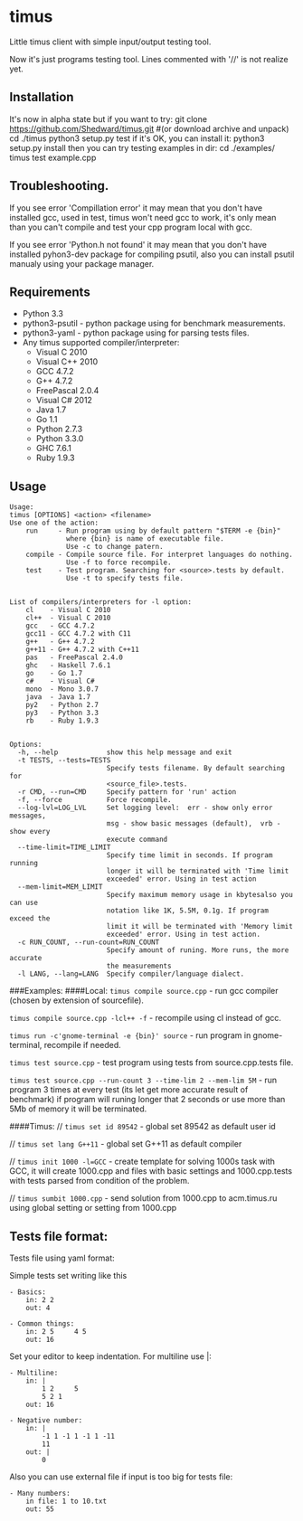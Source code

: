 timus
=====

Little timus client with simple input/output testing tool.

Now it's just programs testing tool.
Lines commented with '//' is not realize yet.

Installation
------------
It's now in alpha state but if you want to try:
    git clone https://github.com/Shedward/timus.git #(or download archive and unpack)
    cd ./timus
    python3 setup.py test
if it's OK, you can install it:
    python3 setup.py install
then you can try testing examples in dir:
    cd ./examples/
    timus test example.cpp

Troubleshooting.
----------------
If you see error 'Compillation error' it may mean that you don't have installed gcc, used in test, timus won't need gcc to work, it's only mean than you can't compile and test your cpp program local with gcc.


If you see error 'Python.h not found' it may mean that you don't have installed pyhon3-dev package for compiling psutil, also you can install psutil manualy using your package manager.

Requirements
------------

- Python 3.3
- python3-psutil - python package using for benchmark measurements.
- python3-yaml - python package using for parsing tests files.
- Any timus supported compiler/interpreter:
	- Visual C 2010
	- Visual C++ 2010
	- GCC 4.7.2
	- G++ 4.7.2
	- FreePascal 2.0.4
	- Visual C# 2012
	- Java 1.7
	- Go 1.1
	- Python 2.7.3
	- Python 3.3.0
	- GHC 7.6.1
	- Ruby 1.9.3

Usage
-----

    Usage: 
    timus [OPTIONS] <action> <filename>
    Use one of the action:
        run     - Run program using by default pattern "$TERM -e {bin}"
                  where {bin} is name of executable file.
                  Use -c to change patern.
        compile - Compile source file. For interpret languages do nothing.
                  Use -f to force recompile.
        test    - Test program. Searching for <source>.tests by default.
                  Use -t to specify tests file.


    List of compilers/interpreters for -l option:
        cl    - Visual C 2010
        cl++  - Visual C 2010
        gcc   - GCC 4.7.2
        gcc11 - GCC 4.7.2 with C11
        g++   - G++ 4.7.2
        g++11 - G++ 4.7.2 with C++11
        pas   - FreePascal 2.4.0
        ghc   - Haskell 7.6.1
        go    - Go 1.7
        c#    - Visual C#
        mono  - Mono 3.0.7
        java  - Java 1.7
        py2   - Python 2.7
        py3   - Python 3.3
        rb    - Ruby 1.9.3


    Options:
      -h, --help            show this help message and exit
      -t TESTS, --tests=TESTS
                            Specify tests filename. By default searching for
                            <source_file>.tests.
      -r CMD, --run=CMD     Specify pattern for 'run' action
      -f, --force           Force recompile.
      --log-lvl=LOG_LVL     Set logging level:  err - show only error messages,
                            msg - show basic messages (default),  vrb - show every
                            execute command
      --time-limit=TIME_LIMIT
                            Specify time limit in seconds. If program running
                            longer it will be terminated with 'Time limit
                            exceeded' error. Using in test action
      --mem-limit=MEM_LIMIT
                            Specify maximum memory usage in kbytesalso you can use
                            notation like 1K, 5.5M, 0.1g. If program exceed the
                            limit it will be terminated with 'Memory limit
                            exceeded' error. Using in test action.
      -c RUN_COUNT, --run-count=RUN_COUNT
                            Specify amount of runing. More runs, the more accurate
                            the measurements
      -l LANG, --lang=LANG  Specify compiler/language dialect.

###Examples:
####Local:
`timus compile source.cpp` - run gcc compiler (chosen by extension of sourcefile).

`timus compile source.cpp -lcl++ -f` - recompile using cl instead of gcc.

`timus run -c'gnome-terminal -e {bin}' source` - run program in gnome-terminal, recompile if needed.

`timus test source.cpp` - test program using tests from source.cpp.tests file.

`timus test source.cpp --run-count 3 --time-lim 2 --mem-lim 5M` - run program 3 times at every test (its let get more accurate result of benchmark) if program will runing longer that 2 seconds or use more than 5Mb of memory it will be terminated.

####Timus:
// `timus set id 89542` - global set 89542 as default user id

// `timus set lang G++11` - global set G++11 as default compiler

// `timus init 1000 -l=GCC` - create template for solving 1000s task with GCC, it will create 1000.cpp and files with basic settings and 1000.cpp.tests with tests parsed from condition of the problem.

// `timus sumbit 1000.cpp` - send solution from 1000.cpp to acm.timus.ru using global setting or setting from 1000.cpp

Tests file format:
------------------
Tests file using yaml format:

Simple tests set writing like this

    - Basics:
        in: 2 2
        out: 4

    - Common things:
        in: 2 5     4 5
        out: 16

Set your editor to keep indentation.
For multiline use |:

    - Multiline:
        in: |
            1 2     5
            5 2 1
        out: 16

    - Negative number:
        in: |
            -1 1 -1 1 -1 1 -11 
            11
        out: |
            0

Also you can use external file if input is too big for tests file:

    - Many numbers:
        in file: 1 to 10.txt
        out: 55
